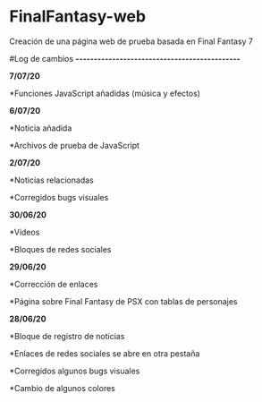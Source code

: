 # FinalFantasy-web
Creación de una página web de prueba basada en Final Fantasy 7

#Log de cambios
**---------------------------------------------**

**7/07/20**

*Funciones JavaScript añadidas (música y efectos)

**6/07/20**

*Noticia añadida

*Archivos de prueba de JavaScript

**2/07/20**

*Noticias relacionadas

*Corregidos bugs visuales

**30/06/20**

*Vídeos

*Bloques de redes sociales

**29/06/20**

*Corrección de enlaces

*Página sobre Final Fantasy de PSX con tablas de personajes

**28/06/20**

*Bloque de registro de noticias

*Enlaces de redes sociales se abre en otra pestaña

*Corregidos algunos bugs visuales

*Cambio de algunos colores


